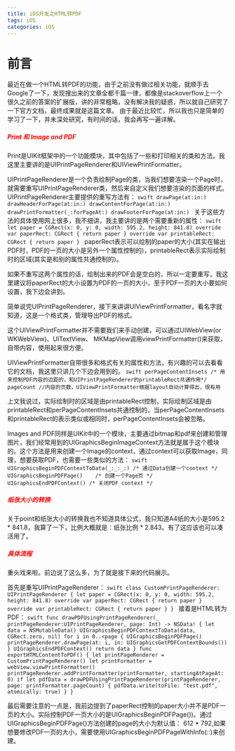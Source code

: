 ```yaml
---
title: iOS开发之HTML转PDF
tags: iOS
categories: iOS
---
```


前言
===

最近在做一个HTML转PDF的功能，由于之前没有做过相关功能，就顺手去Google了一下，发现搜出来的文章全都千篇一律，都像是stackoverflow上一个很久之前的答案的扩展版，讲的非常粗略，没有解决我的疑惑，所以就自己研究了一下官方文档，最终成果就是这篇文章。
由于最近比较忙，所以我也只是简单的学习了一下，并未深处研究，有时间的话，我会再写一遍详解。

<!-- more -->

<h5 style="color: red">Print 和 Image and PDF</h5>

Print是UIKit框架中的一个功能模块，其中包括了一些和打印相关的类和方法。我这里主要讲的是UIPrintPageRenderer和UIViewPrintFormatter。

UIPrintPageRenderer是一个负责绘制Page的类，当我们想要渲染一个Page时，就需要重写UIPrintPageRenderer类，然后来自定义我们想要渲染的页面的样式。
UIPrintPageRenderer主要提供的重写方法有：
	```swift
		drawPage(at:in:)
		drawHeaderForPage(at:in:)
		drawContentForPage(at:in:)
		drawPrintFormatter(_:forPageAt:)
		drawFooterForPage(at:in:)
	```
关于这些方法的具体使用网上很多，我不细讲，我主要讲的是两个需要重新的属性：
	```swift
	let paper = CGRect(x: 0, y: 0, width: 595.2, height: 841.8)
	override var paperRect: CGRect {
		return paper
	}
	override var printableRect: CGRect {
		return paper
	}
	```
paperRect表示可以绘制的paper的大小(其实在输出PDF时，PDF的一页的大小是另外一个属性控制的)，printableRect表示实际绘制时的区域(其实是和别的属性共通控制的)。

如果不重写这两个属性的话，绘制出来的PDF会是空白的，所以一定要重写，我这里建议将paperRect的大小设置为PDF的一页的大小，至于PDF一页的大小要如何设置，我下边会讲到。

简单说完UIPrintPageRenderer，接下来讲讲UIViewPrintFormatter，看名字就知道，这是一个格式类，管理导出PDF的格式。

这个UIViewPrintFormatter并不需要我们来手动创建，可以通过UIWebView(or WKWebView)、UITextView、 MKMapView调用viewPrintFormatter()来获取，自带内容，使用起来很方便。

UIViewPrintFormatter自带很多和格式有关的属性和方法，有兴趣的可以去看看它的文档，我这里只讲几个下边会用到的。
	```swift
	perPageContentInsets /* 用来控制PDF内容的边距的，和UIPrintPageRenderer的printableRect共通作用*/
	pageCount //内容的页数，UIViewPrintFormatter根据layout自动计算得出，很有用
	```

上文我说过，实际绘制时的区域是由printableRect控制，实际绘制区域是由printableRect和perPageContentInsets共通控制的，当perPageContentInsets和printableRect的表示类似或相同时，perPageContentInsets会被忽略。

Images and PDF同样是UIKit中的一个模块，主要通过bitmap和pdf来创建和管理图片，我们经常用到的UIGraphicsBeginImageContext方法就是属于这个模块的。这个方法是用来创建一个Image的context，通过context可以获取Image，同理，想要获取PDF，也需要一些类似的方法：
	```swift
	UIGraphicsBeginPDFContextToData(_:_:_:) /* 通过Data创建一个context */
	UIGraphicsBeginPDFPage()	/* 创建一个Page页 */
	UIGraphicsEndPDFContext() /* 关闭PDF context */
	```

<h5 style="color: red">纸张大小的转换</h5>

关于point和纸张大小的转换我也不知道具体公式，我只知道A4纸的大小是595.2 \* 841.8，我算了一下，比例大概就是：纸张比例 \* 2.843。有了这应该也可以凑活用了。

<h5 style="color: red">具体流程</h5>

重头戏来啦。前边说了这么多，为了就是接下来的代码展示。

首先是重写UIPrintPageRenderer：
	```swift
	class CustomPrintPageRenderer: UIPrintPageRenderer {
    let paper = CGRect(x: 0, y: 0, width: 595.2, height: 841.8)
    override var paperRect: CGRect {
        return paper
    }
    override var printableRect: CGRect {
        return paper
    }
	}
	```
接着是HTML转为PDF：
	```swift
	func drawPDFUsingPrintPageRenderer(_ printPageRenderer:UIPrintPageRenderer, page: Int) -> NSData! {
    let data = NSMutableData()
    UIGraphicsBeginPDFContextToData(data, CGRect.zero, nil)
    for i in 0..<page {
        UIGraphicsBeginPDFPage()
        printPageRenderer.drawPage(at: i, in: UIGraphicsGetPDFContextBounds())
    }
    UIGraphicsEndPDFContext()
    return data
	}
	func exportHTMLContentToPDF() {
    let printPageRenderer = CustomPrintPageRenderer()
    let printFormatter = webView.viewPrintFormatter()
    printPageRenderer.addPrintFormatter(printFormatter, startingAtPageAt: 0)
    if let pdfData = drawPDFUsingPrintPageRenderer(printPageRenderer, page: printFormatter.pageCount) {
        pdfData.write(toFile: "test.pdf", atomically: true)
    }
	}
	```

最后需要注意的一点是，我前边提到了paperRect控制的paper大小并不是PDF一页的大小。实际控制PDF一页大小的是UIGraphicsBeginPDFPage())。通过UIGraphicsBeginPDFPage()方法创建的page的大小为默认值： 612 \* 792,如果想要修改PDF一页的大小，需要使用UIGraphicsBeginPDFPageWithInfo(_:_:)来创建。
















